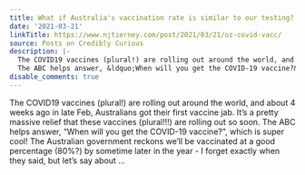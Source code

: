 ```yaml
---
title: What if Australia's vaccination rate is similar to our testing?
date: '2021-03-21'
linkTitle: https://www.njtierney.com/post/2021/03/21/oz-covid-vacc/
source: Posts on Credibly Curious
description: |-
  The COVID19 vaccines (plural!) are rolling out around the world, and about 4 weeks ago in late Feb, Australians got their first vaccine jab. It&rsquo;s a pretty massive relief that these vaccines (plural!!!) are rolling out so soon.
  The ABC helps answer, &ldquo;When will you get the COVID-19 vaccine?&quot;, which is super cool! The Australian government reckons we&rsquo;ll be vaccinated at a good percentage (80%?) by sometime later in the year - I forget exactly when they said, but let&rsquo;s say about ...
disable_comments: true
---
```

The COVID19 vaccines (plural!) are rolling out around the world, and about 4 weeks ago in late Feb, Australians got their first vaccine jab. It&rsquo;s a pretty massive relief that these vaccines (plural!!!) are rolling out so soon.
The ABC helps answer, &ldquo;When will you get the COVID-19 vaccine?&quot;, which is super cool! The Australian government reckons we&rsquo;ll be vaccinated at a good percentage (80%?) by sometime later in the year - I forget exactly when they said, but let&rsquo;s say about ...